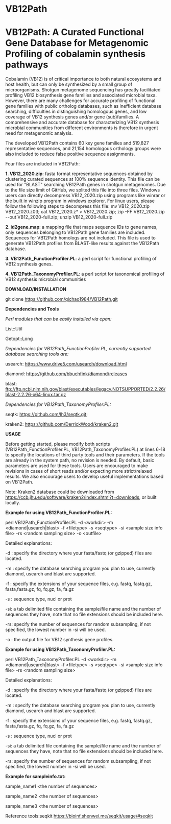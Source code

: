 # VB12Path
# VB12Path: A Curated Functional Gene Database for Metagenomic Profiling of cobalamin synthesis pathways
Cobalamin (VB12) is of critical importance to both natural ecosystems and host health, but can only be synthesized by a small group of microorganisms. Shotgun metagenome sequencing has greatly facilitated profiling VB12 biosynthesis gene families and associated microbial taxa. However, there are many challenges for accurate profiling of functional gene families with public ortholog databases, such as inefficient database searching, difficulties in distinguishing homologous genes, and low coverage of VB12 synthesis genes and/or gene (sub)families. A comprehensive and accurate database for characterizing VB12 synthesis microbial communities from different environments is therefore in urgent need for metagenomic analysis. 

The developed VB12Path contains 60 key gene families and 519,827 representative sequences, and 21,154 homologous orthology groups were also included to reduce false positive sequence assignments.

Four files are included in VB12Path:

<b>1. VB12_2020.zip</b>: fasta format representative sequences obtained by clustering curated sequences at 100% sequence identity. This file can be used for "BLAST" searching VB12Path genes in shotgun metagenomes. Due to the file size limit of GitHub, we splited this file into three files. Windows users can directly decompress VB12_2020.zip using programs like winrar or the built in winzip program in windows explorer. For linux users, please follow the following steps to decompress this file: mv VB12_2020.zip VB12_2020.z03; cat VB12_2020.z* > VB12_2020.zip; zip -FF VB12_2020.zip --out VB12_2020-full.zip; unzip VB12_2020-full.zip

<b>2. id2gene.map</b>: a mapping file that maps sequence IDs to gene names, only sequences belonging to VB12Path gene families are included. Sequences for VB12Path homologs are not included. This file is used to generate VB12Path profiles from BLAST-like results against the VB12Path database. 

<b>3. VB12Path_FunctionProfiler.PL</b>: a perl script for functional profiling of VB12 synthesis genes.

<b>4. VB12Path_TaxonomyProfiler.PL</b>: a perl script for taxonomical profiling of VB12 synthesis microbial communities

<b>DOWNLOAD/INSTALLATION</b>

git clone https://github.com/qichao1984/VB12Path.git

<p><b>Dependencies and Tools</b></p>
<i>Perl modules that can be easily installed via cpan:</i>

List::Util

Getopt::Long

<i>Dependencies for VB12Path_FunctionProfiler.PL, currently supported database searching tools are:</i>

usearch: https://www.drive5.com/usearch/download.html

diamond: https://github.com/bbuchfink/diamond/releases

blast: ftp://ftp.ncbi.nlm.nih.gov/blast/executables/legacy.NOTSUPPORTED/2.2.26/blast-2.2.26-x64-linux.tar.gz

<i>Dependencies for VB12Path_TaxonomyProfiler.PL:</i>

seqtk: https://github.com/lh3/seqtk.git;

kraken2: https://github.com/DerrickWood/kraken2.git

<b>USAGE</b>

Before getting started, please modify both scripts (VB12Path_FunctionProfiler.PL, VB12Path_TaxonomyProfiler.PL) at lines 6-18 to specify the locations of third party tools and their parameters. If the tools are already in the system path, no revision is needed. By default, basic parameters are used for these tools. Users are encouraged to make revisions in cases of short reads and/or expecting more strict/relaxed results. We also encourage users to develop useful implementations based on VB12Path.

Note: Kraken2 database could be downloaded from https://ccb.jhu.edu/software/kraken2/index.shtml?t=downloads, or built locally. 

<b>Example for using VB12Path_FunctionProfiler.PL:</b>

perl VB12Path_FunctionProfiler.PL -d \<workdir\> -m \<diamond|usearch|blast\> -f \<filetype\> -s \<seqtype\> -si \<sample size info file\> -rs \<random sampling size\> -o \<outfile\>
  
Detailed explanations: 

-d : specify the directory where your fasta/fastq (or gzipped) files are located. 

-m : specify the database searching program you plan to use, currently diamond, usearch and blast are supported. 

-f : specify the extensions of your sequence files, e.g. fastq, fastq.gz, fasta,fasta.gz, fq, fq.gz, fa, fa.gz

-s : sequence type, nucl or prot

-si: a tab delimited file containing the sample/file name and the number of sequences they have, note that no file extensions should be included here.

-rs: specify the number of sequences for random subsampling, if not specified, the lowest number in -si will be used.

-o : the output file for VB12 synthesis gene profiles.   


<b>Example for using VB12Path_TaxonomyProfiler.PL:</b>

perl VB12Path_TaxonomyProfiler.PL -d \<workdir\> -m \<diamond|usearch|blast\> -f \<filetype\> -s \<seqtype\> -si \<sample size info file\> -rs \<random sampling size\> 
  
Detailed explanations: 

-d : specify the directory where your fasta/fastq (or gzipped) files are located. 

-m : specify the database searching program you plan to use, currently diamond, usearch and blast are supported. 

-f : specify the extensions of your sequence files, e.g. fastq, fastq.gz, fasta,fasta.gz, fq, fq.gz, fa, fa.gz

-s : sequence type, nucl or prot

-si: a tab delimited file containing the sample/file name and the number of sequences they have, note that no file extensions should be included here.

-rs: specify the number of sequences for random subsampling, if not specified, the lowest number in -si will be used.

<b>Example for sampleinfo.txt:</b>

sample_name1	\<the number of sequences\>

sample_name2	\<the number of sequences\>

sample_name3	\<the number of sequences\>

Reference tools:seqkit https://bioinf.shenwei.me/seqkit/usage/#seqkit

